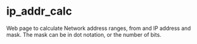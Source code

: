 # ip_addr_calc

Web page to calculate Network address ranges, from and IP address and mask. The mask can be in dot notation, or the number of bits.


